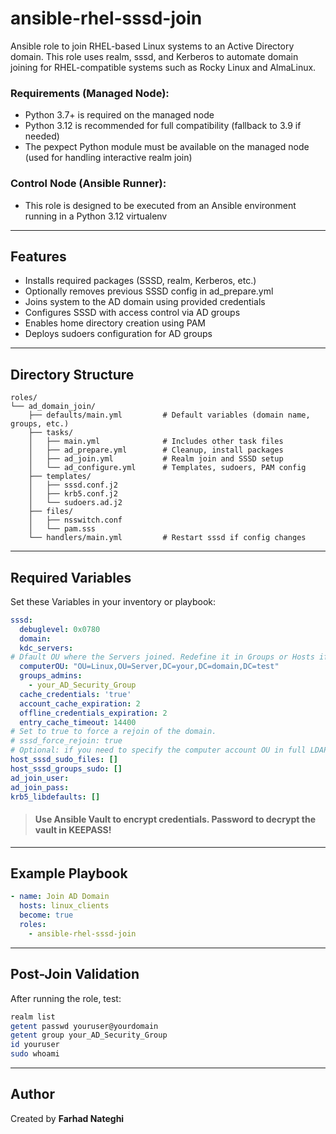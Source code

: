 # ansible-rhel-sssd-join
Ansible role to join RHEL-based Linux systems to an Active Directory domain.
This role uses realm, sssd, and Kerberos to automate domain joining for RHEL-compatible systems such as Rocky Linux and AlmaLinux.

### Requirements (Managed Node):

- Python 3.7+ is required on the managed node
- Python 3.12 is recommended for full compatibility (fallback to 3.9 if needed)
- The pexpect Python module must be available on the managed node (used for handling interactive realm join)

### Control Node (Ansible Runner):
- This role is designed to be executed from an Ansible environment running in a Python 3.12 virtualenv

---

## Features
- Installs required packages (SSSD, realm, Kerberos, etc.)
- Optionally removes previous SSSD config in ad_prepare.yml
- Joins system to the AD domain using provided credentials
- Configures SSSD with access control via AD groups
- Enables home directory creation using PAM
- Deploys sudoers configuration for AD groups

---

## Directory Structure
```
roles/
└── ad_domain_join/
    ├── defaults/main.yml         # Default variables (domain name, groups, etc.)
    ├── tasks/
    │   ├── main.yml              # Includes other task files
    │   ├── ad_prepare.yml        # Cleanup, install packages
    │   ├── ad_join.yml           # Realm join and SSSD setup
    │   └── ad_configure.yml      # Templates, sudoers, PAM config
    ├── templates/
    │   ├── sssd.conf.j2
    │   ├── krb5.conf.j2
    │   └── sudoers.ad.j2
    ├── files/
    │   ├── nsswitch.conf
    │   └── pam.sss
    └── handlers/main.yml         # Restart sssd if config changes
```

---

## Required Variables
Set these Variables in your inventory or playbook:

```yaml
sssd:
  debuglevel: 0x0780
  domain:
  kdc_servers:
# Dfault OU where the Servers joined. Redefine it in Groups or Hosts if you want them in a different OU.
  computerOU: "OU=Linux,OU=Server,DC=your,DC=domain,DC=test"
  groups_admins:
    - your_AD_Security_Group
  cache_credentials: 'true'
  account_cache_expiration: 2
  offline_credentials_expiration: 2
  entry_cache_timeout: 14400
# Set to true to force a rejoin of the domain.
# sssd_force_rejoin: true
# Optional: if you need to specify the computer account OU in full LDAP DN format.
host_sssd_sudo_files: []
host_sssd_groups_sudo: []
ad_join_user: 
ad_join_pass: 
krb5_libdefaults: []

```

> #### Use Ansible Vault to encrypt credentials. Password to decrypt the vault in KEEPASS!

---

## Example Playbook
```yaml
- name: Join AD Domain
  hosts: linux_clients
  become: true
  roles:
    - ansible-rhel-sssd-join
```

---

## Post-Join Validation
After running the role, test:

```bash
realm list
getent passwd youruser@yourdomain
getent group your_AD_Security_Group
id youruser
sudo whoami
```

---

## Author
Created by **Farhad Nateghi**
